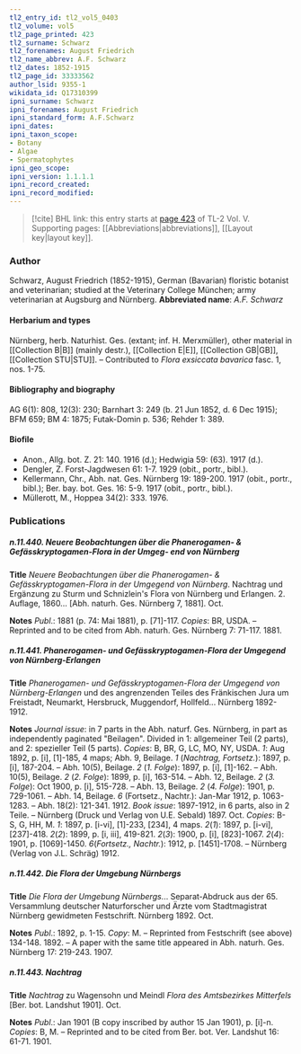 ```yaml
---
tl2_entry_id: tl2_vol5_0403
tl2_volume: vol5
tl2_page_printed: 423
tl2_surname: Schwarz
tl2_forenames: August Friedrich
tl2_name_abbrev: A.F. Schwarz
tl2_dates: 1852-1915
tl2_page_id: 33333562
author_lsid: 9355-1
wikidata_id: Q17310399
ipni_surname: Schwarz
ipni_forenames: August Friedrich
ipni_standard_form: A.F.Schwarz
ipni_dates: 
ipni_taxon_scope: 
- Botany
- Algae
- Spermatophytes
ipni_geo_scope: 
ipni_version: 1.1.1.1
ipni_record_created: 
ipni_record_modified:
---
```



> [!cite] BHL link: this entry starts at [page 423](https://www.biodiversitylibrary.org/page/33333562) of TL-2 Vol. V.
> Supporting pages: [[Abbreviations|abbreviations]], [[Layout key|layout key]].

### Author

Schwarz, August Friedrich (1852-1915), German (Bavarian) floristic botanist and veterinarian; studied at the Veterinary College München; army veterinarian at Augsburg and Nürnberg. 
**Abbreviated name**: *A.F. Schwarz*

#### Herbarium and types

Nürnberg, herb. Naturhist. Ges. (extant; inf. H. Merxmüller), other material in [[Collection B|B]] (mainly destr.), [[Collection E|E]], [[Collection GB|GB]], [[Collection STU|STU]]. – Contributed to *Flora exsiccata bavarica* fasc. 1, nos. 1-75.

#### Bibliography and biography

AG 6(1): 808, 12(3): 230; Barnhart 3: 249 (b. 21 Jun 1852, d. 6 Dec 1915); BFM 659; BM 4: 1875; Futak-Domin p. 536; Rehder 1: 389.

#### Biofile

- Anon., Allg. bot. Z. 21: 140. 1916 (d.); Hedwigia 59: (63). 1917 (d.).
- Dengler, Z. Forst-Jagdwesen 61: 1-7. 1929 (obit., portr., bibl.).
- Kellermann, Chr., Abh. nat. Ges. Nürnberg 19: 189-200. 1917 (obit., portr., bibl.); Ber. bay. bot. Ges. 16: 5-9. 1917 (obit., portr., bibl.).
- Müllerott, M., Hoppea 34(2): 333. 1976.

### Publications

##### n.11.440. Neuere Beobachtungen über die Phanerogamen- & Gefässkryptogamen-Flora in der Umgeg- end von Nürnberg

**Title**
*Neuere Beobachtungen über die Phanerogamen- & Gefässkryptogamen-Flora in der Umgegend von Nürnberg*. Nachtrag und Ergänzung zu Sturm und Schnizlein's Flora von Nürnberg und Erlangen. 2. Auflage, 1860... \[Abh. naturh. Ges. Nürnberg 7, 1881\]. Oct.

**Notes**
*Publ*.: 1881 (p. 74: Mai 1881), p. \[71\]-117. *Copies*: BR, USDA. – Reprinted and to be cited from Abh. naturh. Ges. Nürnberg 7: 71-117. 1881.

##### n.11.441. Phanerogamen- und Gefässkryptogamen-Flora der Umgegend von Nürnberg-Erlangen

**Title**
*Phanerogamen- und Gefässkryptogamen-Flora der Umgegend von Nürnberg-Erlangen* und des angrenzenden Teiles des Fränkischen Jura um Freistadt, Neumarkt, Hersbruck, Muggendorf, Hollfeld... Nürnberg 1892-1912.

**Notes**
*Journal issue*: in 7 parts in the Abh. naturf. Ges. Nürnberg, in part as independently paginated "Beilagen". Divided in 1: allgemeiner Teil (2 parts), and 2: spezieller Teil (5 parts). *Copies*: B, BR, G, LC, MO, NY, USDA.
*1*: Aug 1892, p. \[i\], \[1\]-185, 4 maps; Abh. 9, Beilage.
*1* (*Nachtrag, Fortsetz.*): 1897, p. \[i\], 187-204. – Abh. 10(5), Beilage.
*2* (*1. Folge*): 1897, p. \[i\], \[1\]-162. – Abh. 10(5), Beilage.
*2* (*2. Folge*): 1899, p. \[i\], 163-514. – Abh. 12, Beilage.
*2* (*3. Folge*): Oct 1900, p. \[i\], 515-728. – Abh. 13, Beilage.
*2* (*4. Folge*): 1901, p. 729-1061. – Abh. 14, Beilage.
*6* (Fortsetz., Nachtr.): Jan-Mar 1912, p. 1063-1283. – Abh. 18(2): 121-341. 1912.
*Book issue*: 1897-1912, in 6 parts, also in 2 Teile. – Nürnberg (Druck und Verlag von U.E. Sebald) 1897. Oct. *Copies*: B-S, G, HH, M.
*1*: 1897, p. \[i-vi\], \[1\]-233, \[234\], 4 maps.
*2*(*1*): 1897, p. \[i-vi\], \[237\]-418.
*2*(*2*): 1899, p. \[i, iii\], 419-821.
*2*(*3*): 1900, p. \[i\], \[823\]-1067.
*2*(*4*): 1901, p. \[1069\]-1450.
*6*(*Fortsetz., Nachtr.*): 1912, p. \[1451\]-1708. – Nürnberg (Verlag von J.L. Schräg) 1912.

##### n.11.442. Die Flora der Umgebung Nürnbergs

**Title**
*Die Flora der Umgebung Nürnbergs*... Separat-Abdruck aus der 65. Versammlung deutscher Naturforscher und Ärzte vom Stadtmagistrat Nürnberg gewidmeten Festschrift. Nürnberg 1892. Oct.

**Notes**
*Publ*.: 1892, p. 1-15. *Copy*: M. – Reprinted from Festschrift (see above) 134-148. 1892. – A paper with the same title appeared in Abh. naturh. Ges. Nürnberg 17: 219-243. 1907.

##### n.11.443. Nachtrag

**Title**
*Nachtrag* zu Wagensohn und Meindl *Flora des Amtsbezirkes Mitterfels* \[Ber. bot. Landshut 1901\]. Oct.

**Notes**
*Publ*.: Jan 1901 (B copy inscribed by author 15 Jan 1901), p. \[i\]-n. *Copies*: B, M. – Reprinted and to be cited from Ber. bot. Ver. Landshut 16: 61-71. 1901.

